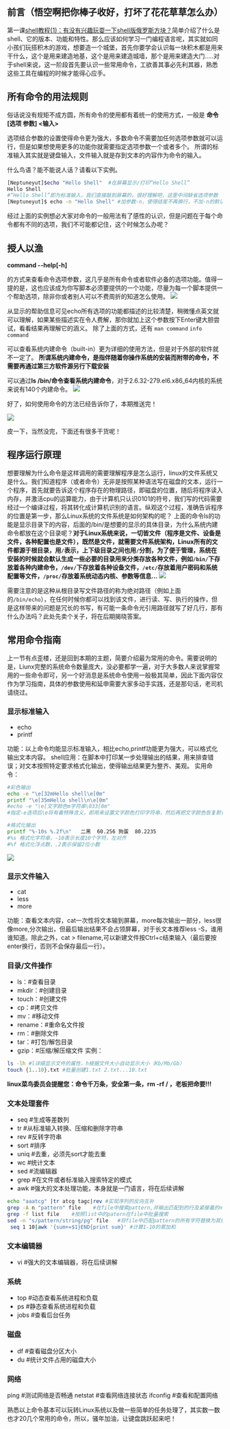 ## 前言（悟空啊把你棒子收好，打坏了花花草草怎么办）
第一课[shell教程(1)：有没有兴趣玩耍一下shell版俄罗斯方块？](https://mp.weixin.qq.com/s/PQZ-Z-0TyXPKTAxC5-2ktw)简单介绍了什么是shell、它的版本、功能和特性。那么应该如何学习一门编程语言呢，其实就如同小孩们玩搭积木的游戏，想要造一个城堡，首先你要学会认识每一块积木都是用来干什么，这个是用来建造地基，这个是用来建造城墙，那个是用来建造大门.....对于shell来说，这一阶段首先要认识一些常用命令，工欲善其事必先利其器，熟悉这些工具在编程的时候才能得心应手。
## 所有命令的用法规则
俗话说没有规矩不成方圆，所有命令的使用都有着统一的使用方式，一般是
**命令  [选项 参数] <输入>**

选项结合参数的设置使得命令更为强大，多数命令不需要加任何选项参数就可以运行，但是如果想使用更多的功能你就需要指定选项参数一个或者多个。
所谓的标准输入其实就是键盘输入，文件输入就是存到文本的内容作为命令的输入。

什么鸟语？能不能说人话？请看以下实例。
```bash
[Neptuneyut]$echo "Hello Shell"  #在屏幕显示/打印“Hello Shell”
Hello Shell
#“Hello Shell”即为标准输入，我们直接敲到屏幕的，很好理解吧，这里中间缺省选项参数
[Neptuneyut]$ echo -n "Hello Shell" #加参数-n，使得结尾不再换行，不加-n的默认会在结尾加换行
```
经过上面的实例想必大家对命令的一般用法有了感性的认识，但是问题在于每个命令都有不同的选项，我们不可能都记住，这个时候怎么办呢？

## 授人以渔
**command --help[-h]**

的方式来查看命令选项参数，这几乎是所有命令或者软件必备的选项功能。值得一提的是，这也应该成为你写脚本必须要提供的一个功能，尽量为每一个脚本提供一个帮助选项，除非你或者别人可以不费周折的知道怎么使用。
![](https://github.com/neptuneyt/Shell-10-Lessons/blob/master/Lesson2-built%20in%20command/help.webp)

从显示的帮助信息可见echo所有选项的功能都描述的比较清楚，稍微懂点英文就可以理解，如果某些描述实在令人费解，那你就加上这个参数按下Enter键大胆尝试，看看结果再理解它的涵义。
除了上面的方式，还有
```man command``` 
```info command```

可以查看系统内建命令（built-in）更为详细的使用方法，但是对于外部的软件就不一定了。 
**所谓系统内建命令，是指伴随着你操作系统的安装而附带的命令，不需要再通过第三方软件源另行下载安装**

可以通过**ls /bin/命令查看系统内建命令**，对于2.6.32-279.el6.x86_64内核的系统来说有140个内建命令。
![](https://github.com/neptuneyt/Shell-10-Lessons/blob/master/Lesson2-built%20in%20command/built-in%20command.webp)

好了，如何使用命令的方法已经告诉你了，本期推送完！

![](https://github.com/neptuneyt/Shell-10-Lessons/blob/master/Lesson2-built%20in%20command/kengdie.webp)

皮一下，当然没完，下面还有很多干货呢！

## 程序运行原理
想要理解为什么命令是这样调用的需要理解程序是怎么运行，linux的文件系统又是什么。我们知道程序（或者命令）无非是按照某种语法写在磁盘的文本，运行一个程序，首先就要告诉这个程序存在的物理路径，即磁盘的位置，随后将程序读入内存，并激活cpu的运算能力，由于计算机只认识0101的符号，我们写的代码需要经过一个编译过程，将其转化成计算机识别的语言。纵观这个过程，准确告诉程序的位置是第一步，那么Linux系统的文件系统是如何架构的呢？
上面的命令ls的功能是显示目录下的内容，后面的/bin/是想要的显示的具体目录，为什么系统内建命令都放在这个目录呢？**对于Linux系统来说，一切皆文件（程序是文件、设备是文件，各种配置也是文件），既然是文件，就需要文件系统架构，Linux所有的文件都源于根目录，用```/```表示，上下级目录之间也用```/```分割，为了便于管理，系统在安装的时候就会默认生成一些必要的目录用来分类存放各种文件，例如```/bin/```下存放着各种内建命令，```/dev/```下存放着各种设备文件，```/etc/```存放着用户密码和系统配置等文件，```/proc/```存放着系统动态内核、参数等信息...**
![](https://github.com/neptuneyt/Shell-10-Lessons/blob/master/Lesson2-built%20in%20command/root.webp)

需要注意的是这种从根目录写文件路径的称为绝对路径（例如上面的```/bin/echo```），在任何时候你都可以找到该文件，进行读、写、执行的操作，但是这样带来的问题是冗长的书写，有可能一条命令光引用路径就写了好几行，那有什么办法吗？此处先卖个关子，将在后期揭晓答案。

## 常用命令指南
上一节有点歪楼，还是回到本期的主题，简要介绍最为常用的命令。需要说明的是，Liunx完整的系统命令数量庞大，没必要都学一遍，对于大多数人来说掌握常用的一些命令即可，另一个好消息是系统命令使用一般极其简单，因此下面内容仅作为学习指南，具体的参数使用和延申需要大家多动手实践，还是那句话，老司机请绕过。

### 显示标准输入
* echo
* printf

功能：以上命令均能显示标准输入，相比echo,printf功能更为强大，可以格式化输出文本内容。
shell应用：在脚本中打印某一步处理输出的结果，用来排查错误；对文本按照特定要求格式化输出，使得输出结果更为整齐、美观。
实用命令：
```bash
#彩色输出
echo -e "\e[32mHello shell\e[0m" 
printf "\e[35mHello shell\n\e[0m"
#echo -e "\e[文字颜色m字符串\033[0m"
#指定-e选项后\e将有着特殊含义，即用来设置文字颜色打印字符串，然后再把文字颜色恢复默认设置，0表示使用默认设置。

#格式化输出
printf "%-10s %.2f\n"   二黑  60.256 狗蛋  80.2235
#%s 格式化字符串，-10表示长度10个字符，左对齐
#%f 格式化浮点数，.2表示保留2位小数
```
![](https://github.com/neptuneyt/Shell-10-Lessons/blob/master/Lesson2-built%20in%20command/echo.webp)
### 显示文件输入
* cat
* less
* more

功能：查看文本内容，cat一次性将文本输到屏幕，more每次输出一部分，less很像more,分次输出，但最后输出结果不会占领屏幕，对于长文本推荐less -S，谁用谁知道。除此之外，cat > filename,可以新建文件按Ctrl+c结束输入（最后要按enter换行，否则不会保存最后一行）。
### 目录/文件操作
* ls：#查看目录
* mkdir：#创建目录
* touch：#创建文件
* cp：#拷贝文件
* mv：#移动文件
* rename：#重命名文件按
* rm：#删除文件
* tar：#打包/解包目录
* gzip：#压缩/解压缩文件
实例：
```bash
ls -lh #l详细显示文件的属性，h根据文件大小自动显示大小（Kb/Mb/Gb）
touch {1..10}.txt #批量创建1.txt 2.txt...10.txt
```
**linux菜鸟委员会提醒您：命令千万条，安全第一条，rm -rf / ，老板把命要!!!**
### 文本处理套件
* seq #生成等差数列
* tr #从标准输入转换、压缩和删除字符串
* rev #反转字符串
* sort #排序
* uniq #去重，必须先sort才能去重
* wc #统计文本
* sed #流编辑器
* grep #在文件或者标准输入搜索特定的模式
* awk #强大的文本处理功能，本身就是一门语言，将在后续讲解
```bash
echo "aaatcg" |tr atcg tagc|rev #实现序列的反向互补
grep -A n "pattern" file    #在file中搜索pattern,并输出匹配到的行及紧接着的n行 
grep -f list file    #按照list中的patern在file中批量搜索
sed -n "s/pattern/string/pg" file   #将file中匹配pattern的所有字符替换为其他string
 seq 1 10|awk '{sum+=$1}END{print sum}' #计算1-10的累加和
```
### 文本编辑器
* vi #强大的文本编辑器，将在后续讲解
### 系统
* top #动态查看系统进程和负载
* ps #静态查看系统进程和负载
* jobs #查看后台任务
### 磁盘
* df #查看磁盘分区大小
* du #统计文件占用的磁盘大小
### 网络
ping #测试网络是否畅通
netstat #查看网络连接状态
ifconfig #查看和配置网络

熟悉以上命令基本可以玩转Linux系统以及做一些简单的任务处理了，其实数一数也才20几个常用的命令，所以，骚年加油，让键盘跳跃起来吧！


